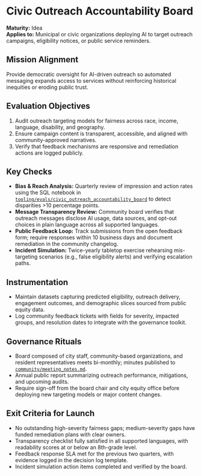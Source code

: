 # Civic Outreach Accountability Board

**Maturity:** Idea  \
**Applies to:** Municipal or civic organizations deploying AI to target outreach campaigns, eligibility notices, or public service reminders.

## Mission Alignment
Provide democratic oversight for AI-driven outreach so automated messaging expands access to services without reinforcing historical inequities or eroding public trust.

## Evaluation Objectives
1. Audit outreach targeting models for fairness across race, income, language, disability, and geography.
2. Ensure campaign content is transparent, accessible, and aligned with community-approved narratives.
3. Verify that feedback mechanisms are responsive and remediation actions are logged publicly.

## Key Checks
- **Bias & Reach Analysis:** Quarterly review of impression and action rates using the SQL notebook in [`tooling/evals/civic_outreach_accountability_board`](../../tooling/evals/civic_outreach_accountability_board/) to detect disparities >10 percentage points.
- **Message Transparency Review:** Community board verifies that outreach messages disclose AI usage, data sources, and opt-out choices in plain language across all supported languages.
- **Public Feedback Loop:** Track submissions from the open feedback form; require responses within 10 business days and document remediation in the community changelog.
- **Incident Simulation:** Twice-yearly tabletop exercise rehearsing mis-targeting scenarios (e.g., false eligibility alerts) and verifying escalation paths.

## Instrumentation
- Maintain datasets capturing predicted eligibility, outreach delivery, engagement outcomes, and demographic slices sourced from public equity data.
- Log community feedback tickets with fields for severity, impacted groups, and resolution dates to integrate with the governance toolkit.

## Governance Rituals
- Board composed of city staff, community-based organizations, and resident representatives meets bi-monthly; minutes published to [`community/meeting_notes.md`](../../community/meeting_notes.md).
- Annual public report summarizing outreach performance, mitigations, and upcoming audits.
- Require sign-off from the board chair and city equity office before deploying new targeting models or major content changes.

## Exit Criteria for Launch
- No outstanding high-severity fairness gaps; medium-severity gaps have funded remediation plans with clear owners.
- Transparency checklist fully satisfied in all supported languages, with readability scores at or below an 8th-grade level.
- Feedback response SLA met for the previous two quarters, with evidence logged in the decision log template.
- Incident simulation action items completed and verified by the board.
